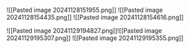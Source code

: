 ![[Pasted image 20241128151955.png]]
![[Pasted image 20241128154435.png]]
![[Pasted image 20241128154616.png]]

![[Pasted image 20241129194827.png]]![[Pasted image 20241129195307.png]]
![[Pasted image 20241129195355.png]]
